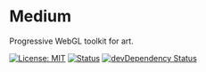 # Medium

Progressive WebGL toolkit for art.

[![License: MIT](https://img.shields.io/badge/License-MIT-yellow.svg)](https://opensource.org/licenses/MIT)
[![Status](https://david-dm.org/amelierosser/medium.svg)](https://david-dm.org/amelierosser/medium)
[![devDependency Status](https://david-dm.org/amelierosser/medium/dev-status.svg)](https://david-dm.org/amelierosser/medium#info=devDependencies)
